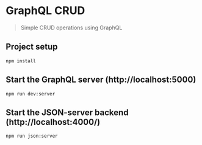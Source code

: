 # GraphQL CRUD

> Simple CRUD operations using GraphQL

## Project setup

```
npm install
```

## Start the GraphQL server (http://localhost:5000)

```
npm run dev:server
```

## Start the JSON-server backend (http://localhost:4000/)

```
npm run json:server
```
